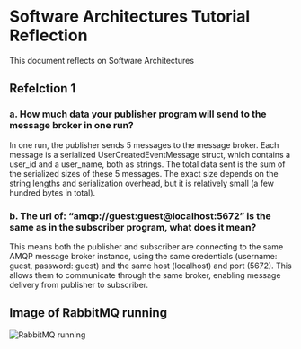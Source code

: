 # Software Architectures Tutorial Reflection

This document reflects on Software Architectures

## Refelction 1

### a. How much data your publisher program will send to the message broker in one run?

In one run, the publisher sends 5 messages to the message broker. Each message is a serialized UserCreatedEventMessage struct, which contains a user_id and a user_name, both as strings. The total data sent is the sum of the serialized sizes of these 5 messages. The exact size depends on the string lengths and serialization overhead, but it is relatively small (a few hundred bytes in total).

### b. The url of: “amqp://guest:guest@localhost:5672” is the same as in the subscriber program, what does it mean?

This means both the publisher and subscriber are connecting to the same AMQP message broker instance, using the same credentials (username: guest, password: guest) and the same host (localhost) and port (5672). This allows them to communicate through the same broker, enabling message delivery from publisher to subscriber.

## Image of RabbitMQ running

![RabbitMQ running](/Users/dafandikri/Documents/Universitas%20Indonesia/Academics/Term%204/AdPro/Tugas/tutorial8/publisher/Screenshot%202025-05-16%20at%2018.38.01.png)
